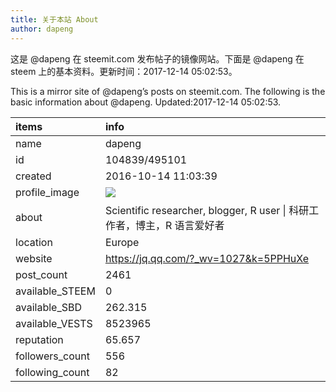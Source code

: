 ```yaml
---
title: 关于本站 About
author: dapeng
---
```


这是 @dapeng 在 steemit.com 发布帖子的镜像网站。下面是 @dapeng 在 steem 上的基本资料。更新时间：2017-12-14 05:02:53。

This is a mirror site of @dapeng’s posts on steemit.com. The following is the basic information about @dapeng. Updated:2017-12-14 05:02:53.



|items           |info                                                                                    |
|:---------------|:---------------------------------------------------------------------------------------|
|name            |dapeng                                                                                  |
|id              |104839/495101                                                                           |
|created         |2016-10-14 11:03:39                                                                     |
|profile_image   |![](http://0.gravatar.com/avatar/6fe1d4ffad212efc7985ecdd4ef9ef77?s=44&d=monsterid&r=g) |
|about           |Scientific researcher, blogger, R user &#124;  科研工作者，博主，R 语言爱好者           |
|location        |Europe                                                                                  |
|website         |https://jq.qq.com/?_wv=1027&k=5PPHuXe                                                   |
|post_count      |2461                                                                                    |
|available_STEEM |0                                                                                       |
|available_SBD   |262.315                                                                                 |
|available_VESTS |8523965                                                                                 |
|reputation      |65.657                                                                                  |
|followers_count |556                                                                                     |
|following_count |82                                                                                      |
